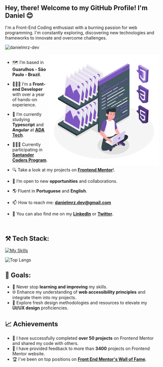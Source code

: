 <h2>Hey, there! Welcome to my GitHub Profile! I'm Daniel 😊</h2>
<p align="left">
I'm a Front-End Coding enthusiast with a burning passion for web programming.  I'm constantly exploring, discovering new technologies and frameworks to innovate and overcome challenges.
</p>
<span align="right"><img src="https://komarev.com/ghpvc/?username=danielmrz-dev&label=You%20are%20the%20visitor%20nº&color=0e75b6&style=flat" alt="danielmrz-dev"/></span>

<br>
<br>

<!--- Web illustrations by Storyset ( https://storyset.com/web ) --->
<img align="right" alt="GIF" src="https://github.com/danielmrz-dev/danielmrz-dev/blob/main/assets/Static%20assets.gif" width="360px"/>

- 🗺️ I’m based in **Guarulhos - São Paulo - Brazil**.
  
- 👨🏽‍💻 I’m a **Front-end Developer** with over a year of hands-on experience.
  
- 🔭 I’m currently studying **Typescript** and **Angular** at [**ADA Tech**](https://comunidade.ada.tech/).

- 👨🏽‍💻 Currently participating in [**Santander Coders Program**](https://ada.tech/sou-aluno/programas/santander-coders-2024).
  
- 🔍 Take a look at my projects on [**Frontend Mentor**](https://www.frontendmentor.io/profile/danielmrz-dev)!.
  
- 👯 I’m open to new **opportunities** and collaborations.
  
- 🌎 Fluent in **Portuguese** and **English**.
  
- 📫 How to reach me: <a href="mailto:danielmrz.dev@gmail.com">**danielmrz.dev@gmail.com**</a>
  
- 📲 You can also find me on my <a href="https://www.linkedin.com/in/danielmrz-dev/">**LinkedIn**</a> or <a href="https://twitter.com/danielmrz_dev">**Twitter**</a>.

<br>

<h2>⚒️ Tech Stack:</h2>

[![My Skills](https://skillicons.dev/icons?i=html,css,sass,tailwind,js,ts,vite,nodejs,npm,git,github,figma&theme=light&perline=15)](https://skillicons.dev)

![Top Langs](https://github-readme-stats.vercel.app/api/top-langs/?username=danielmrz-dev&hide=sass,php&layout=compact)

## 💯 Goals:

- 🚀 Never stop **learning and improving** my skills.
- 🌐 Enhance my understanding of **web accessibility principles** and integrate them into my projects.
- 🎨 Explore fresh design methodologies and resources to elevate my **UI/UX design** proficiencies.

## 📈 Achievements

- 🎉 I have successfully completed **over 50 projects** on Frontend Mentor and shared my code with others.
- 🤝 I have provided feedback to more than **3400** projects on Frontend Mentor website.
- 🏆 I've been on top positions on [**Front End Mentor's Wall of Fame**](https://www.frontendmentor.io/wall-of-fame).
